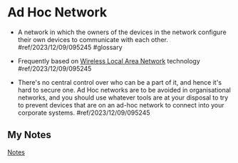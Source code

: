 # Ad Hoc Network
- A network in which the owners of the devices in the network configure their own devices to communicate with each other.  #ref/2023/12/09/095245 #glossary

- Frequently based on [Wireless Local Area Network](wlan.md) technology #ref/2023/12/09/095245
- There's no central control over who can be a part of it, and hence it's hard to secure one. Ad Hoc networks are to be avoided in organisational networks, and you should use whatever tools are at your disposal to try to prevent devices that are on an ad-hoc network to connect into your corporate systems. #ref/2023/12/09/095245
## My Notes
[Notes](mynotes/ad-hoc-network-notes.md)
